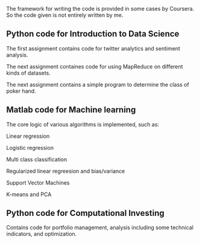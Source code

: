 

The framework for writing the code is provided in some cases by Coursera. So the code given is not entirely written by me.

## Python code for Introduction to Data Science

The first assignment contains code for twitter analytics and sentiment analysis.

The next assignment containes code for using MapReduce on different kinds of datasets.

The next assignment contains a simple program to determine the class of poker hand. 


## Matlab code for Machine learning

The core logic of various algorithms is implemented, such as:

Linear regression

Logistic regression

Multi class classification

Regularized linear regreesion and bias/variance

Support Vector Machines

K-means and PCA


## Python code for Computational Investing

Contains code for portfolio management, analysis including some technical indicators, and optimization.

